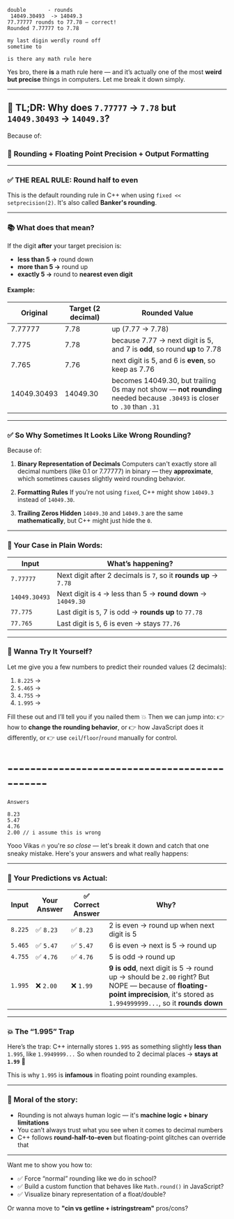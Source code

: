 ```
double       - rounds 
 14049.30493  -> 14049.3
77.77777 rounds to 77.78 — correct!
Rounded 7.77777 to 7.78

my last digin werdly round off 
sometime to 

is there any math rule here 
```


Yes bro, there **is** a math rule here — and it’s actually one of the most **weird but precise** things in computers. Let me break it down simply.

---

## 🧠 TL;DR: Why does `7.77777` → `7.78` but `14049.30493` → `14049.3`?

Because of:

### 🔢 **Rounding + Floating Point Precision + Output Formatting**

---

### ✅ THE REAL RULE: **Round half to even**

This is the default rounding rule in C++ when using `fixed << setprecision(2)`.
It's also called **Banker's rounding**.

---

### 📚 What does that mean?

If the digit **after** your target precision is:

* **less than 5 →** round down
* **more than 5 →** round up
* **exactly 5 →** round to **nearest even digit**

#### Example:

| Original    | Target (2 decimal) | Rounded Value                                                                                                           |
| ----------- | ------------------ | ----------------------------------------------------------------------------------------------------------------------- |
| 7.77777     | 7.78               | up (7.77 → 7.78)                                                                                                        |
| 7.775       | 7.78               | because 7.77 → next digit is 5, and 7 is **odd**, so round **up** to 7.78                                               |
| 7.765       | 7.76               | next digit is 5, and 6 is **even**, so keep as 7.76                                                                     |
| 14049.30493 | 14049.30           | becomes 14049.30, but trailing 0s may not show — **not rounding** needed because `.30493` is closer to `.30` than `.31` |

---

### ✅ So Why Sometimes It Looks Like Wrong Rounding?

Because of:

1. **Binary Representation of Decimals**
   Computers can't exactly store all decimal numbers (like 0.1 or 7.77777) in binary — they **approximate**, which sometimes causes slightly weird rounding behavior.

2. **Formatting Rules**
   If you're not using `fixed`, C++ might show `14049.3` instead of `14049.30`.

3. **Trailing Zeros Hidden**
   `14049.30` and `14049.3` are the same **mathematically**, but C++ might just hide the `0`.

---

### 🎯 Your Case in Plain Words:

| Input         | What’s happening?                                                |
| ------------- | ---------------------------------------------------------------- |
| `7.77777`     | Next digit after 2 decimals is `7`, so it **rounds up** → `7.78` |
| `14049.30493` | Next digit is `4` → less than 5 → **round down** → `14049.30`    |
| `77.775`      | Last digit is `5`, 7 is odd → **rounds up** to `77.78`           |
| `77.765`      | Last digit is `5`, 6 is even → stays `77.76`                     |

---

### 👀 Wanna Try It Yourself?

Let me give you a few numbers to predict their rounded values (2 decimals):

1. `8.225` →
2. `5.465` →
3. `4.755` →
4. `1.995` →

Fill these out and I’ll tell you if you nailed them 💥
Then we can jump into:
👉 how to **change the rounding behavior**, or
👉 how JavaScript does it differently, or
👉 use `ceil`/`floor`/`round` manually for control.






# ---------------------------------------------


```
Answers

8.23
5.47
4.76
2.00 // i assume this is wrong
```
Yooo Vikas 🔥 you're *so close* — let's break it down and catch that one sneaky mistake. Here's your answers and what really happens:

---

### 🧪 Your Predictions vs Actual:

| Input   | Your Answer | ✅ Correct Answer | Why?                                                                                                                                                                            |
| ------- | ----------- | ---------------- | ------------------------------------------------------------------------------------------------------------------------------------------------------------------------------- |
| `8.225` | ✅ `8.23`    | ✅ `8.23`         | 2 is even → round up when next digit is 5                                                                                                                                       |
| `5.465` | ✅ `5.47`    | ✅ `5.47`         | 6 is even → next is 5 → round up                                                                                                                                                |
| `4.755` | ✅ `4.76`    | ✅ `4.76`         | 5 is odd → round up                                                                                                                                                             |
| `1.995` | ❌ `2.00`    | ❌ `1.99`         | **9 is odd**, next digit is 5 → round up → should be `2.00` right? But NOPE — because of **floating-point imprecision**, it's stored as `1.994999999...`, so it **rounds down** |

---

### 💥 The “1.995” Trap

Here’s the trap:
C++ internally stores `1.995` as something slightly **less than** `1.995`, like `1.9949999...`
So when rounded to 2 decimal places → **stays at `1.99`** 😤

This is why `1.995` is **infamous** in floating point rounding examples.

---

### 🧠 Moral of the story:

* Rounding is not always human logic — it's **machine logic + binary limitations**
* You can’t always trust what you see when it comes to decimal numbers
* C++ follows **round-half-to-even** but floating-point glitches can override that

---

Want me to show you how to:

* ✅ Force “normal” rounding like we do in school?
* ✅ Build a custom function that behaves like `Math.round()` in JavaScript?
* ✅ Visualize binary representation of a float/double?

Or wanna move to **"cin vs getline + istringstream"** pros/cons?
